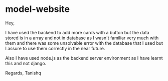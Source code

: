 # model-website

Hey,

I have used the backend to add more cards with a button but the data stored 
is in a array and not in database as I wasn't familiar very much with them 
and there was some unsolvable error with the database that I used but I assure
to use them correctly in the near future.

Also I have used node.js as the backend server environment as I have learnt this 
and not django.

Regards,
Tanishq
